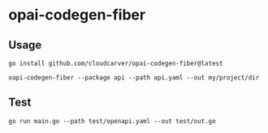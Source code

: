 # opai-codegen-fiber

## Usage

```shell
go install github.com/cloudcarver/opai-codegen-fiber@latest

oapi-codegen-fiber --package api --path api.yaml --out my/project/dir
```

## Test

```shell
go run main.go --path test/openapi.yaml --out test/out.go
```
